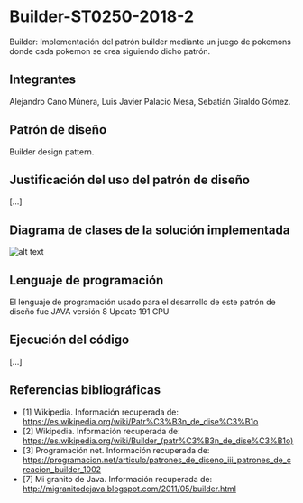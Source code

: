 # Builder-ST0250-2018-2
Builder: Implementación del patrón builder mediante un juego de pokemons donde cada pokemon se crea siguiendo dicho patrón.
## Integrantes
Alejandro Cano Múnera,
Luis Javier Palacio Mesa,
Sebatián Giraldo Gómez.
## Patrón de diseño
Builder design pattern.
## Justificación del uso del patrón de diseño
[...]
## Diagrama de clases de la solución implementada
![alt text](https://github.com/alejocano22/Builder-ST0250-2018-2/blob/master/Diagramas/JfMJn.png)
## Lenguaje de programación
El lenguaje de programación usado para el desarrollo de este patrón de diseño fue JAVA versión 8 Update 191 CPU
## Ejecución del código
[...]
## Referencias bibliográficas
- [1] Wikipedia. Información recuperada de:  https://es.wikipedia.org/wiki/Patr%C3%B3n_de_dise%C3%B1o
- [2] Wikipedia. Información recuperada de: https://es.wikipedia.org/wiki/Builder_(patr%C3%B3n_de_dise%C3%B1o)
- [3] Programación net. Información recuperada de: https://programacion.net/articulo/patrones_de_diseno_iii_patrones_de_creacion_builder_1002
- [7] Mi granito de Java. Información recuperada de: http://migranitodejava.blogspot.com/2011/05/builder.html
